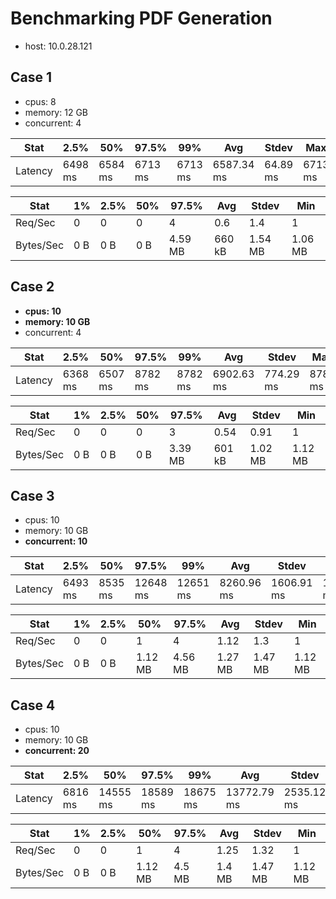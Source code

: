 # Benchmarking PDF Generation

- host: 10.0.28.121

## Case 1

- cpus: 8
- memory: 12 GB
- concurrent: 4

| Stat    | 2.5%    | 50%     | 97.5%   | 99%     | Avg        | Stdev    | Max     |
| ------- | ------- | ------- | ------- | ------- | ---------- | -------- | ------- |
| Latency | 6498 ms | 6584 ms | 6713 ms | 6713 ms | 6587.34 ms | 64.89 ms | 6713 ms |

| Stat      | 1%  | 2.5% | 50% | 97.5%   | Avg    | Stdev   | Min     |
| --------- | --- | ---- | --- | ------- | ------ | ------- | ------- |
| Req/Sec   | 0   | 0    | 0   | 4       | 0.6    | 1.4     | 1       |
| Bytes/Sec | 0 B | 0 B  | 0 B | 4.59 MB | 660 kB | 1.54 MB | 1.06 MB |

## Case 2

- **cpus: 10**
- **memory: 10 GB**
- concurrent: 4

| Stat    | 2.5%    | 50%     | 97.5%   | 99%     | Avg        | Stdev     | Max     |
| ------- | ------- | ------- | ------- | ------- | ---------- | --------- | ------- |
| Latency | 6368 ms | 6507 ms | 8782 ms | 8782 ms | 6902.63 ms | 774.29 ms | 8782 ms |

| Stat      | 1%  | 2.5% | 50% | 97.5%   | Avg    | Stdev   | Min     |
| --------- | --- | ---- | --- | ------- | ------ | ------- | ------- |
| Req/Sec   | 0   | 0    | 0   | 3       | 0.54   | 0.91    | 1       |
| Bytes/Sec | 0 B | 0 B  | 0 B | 3.39 MB | 601 kB | 1.02 MB | 1.12 MB |

## Case 3

- cpus: 10
- memory: 10 GB
- **concurrent: 10**

| Stat    | 2.5%    | 50%     | 97.5%    | 99%      | Avg        | Stdev      | Max      |
| ------- | ------- | ------- | -------- | -------- | ---------- | ---------- | -------- |
| Latency | 6493 ms | 8535 ms | 12648 ms | 12651 ms | 8260.96 ms | 1606.91 ms | 12651 ms |

| Stat      | 1%  | 2.5% | 50%     | 97.5%   | Avg     | Stdev   | Min     |
| --------- | --- | ---- | ------- | ------- | ------- | ------- | ------- |
| Req/Sec   | 0   | 0    | 1       | 4       | 1.12    | 1.3     | 1       |
| Bytes/Sec | 0 B | 0 B  | 1.12 MB | 4.56 MB | 1.27 MB | 1.47 MB | 1.12 MB |

## Case 4

- cpus: 10
- memory: 10 GB
- **concurrent: 20**

| Stat    | 2.5%    | 50%      | 97.5%    | 99%      | Avg         | Stdev      | Max      |
| ------- | ------- | -------- | -------- | -------- | ----------- | ---------- | -------- |
| Latency | 6816 ms | 14555 ms | 18589 ms | 18675 ms | 13772.79 ms | 2535.12 ms | 18675 ms |

| Stat      | 1%  | 2.5% | 50%     | 97.5%  | Avg    | Stdev   | Min     |
| --------- | --- | ---- | ------- | ------ | ------ | ------- | ------- |
| Req/Sec   | 0   | 0    | 1       | 4      | 1.25   | 1.32    | 1       |
| Bytes/Sec | 0 B | 0 B  | 1.12 MB | 4.5 MB | 1.4 MB | 1.47 MB | 1.12 MB |
